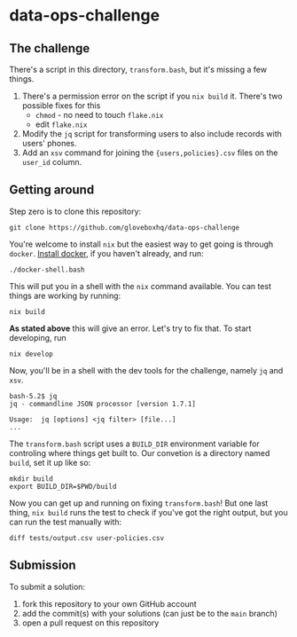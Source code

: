 # data-ops-challenge

## The challenge

There's a script in this directory, `transform.bash`, but it's missing
a few things.

1. There's a permission error on the script if you `nix build` it. There's
   two possible fixes for this
    * `chmod` - no need to touch `flake.nix`
    * edit `flake.nix`
2.  Modify the `jq` script for transforming users to also include records
    with users' phones.
3.  Add an `xsv` command for joining the `{users,policies}.csv` files on
    the `user_id` column.


## Getting around

Step zero is to clone this repository:

```
git clone https://github.com/gloveboxhq/data-ops-challenge
```

You're welcome to install `nix` but the easiest way to get going is through
`docker`. [Install docker](https://docs.docker.com/desktop/), if you haven't already, and
run:

```
./docker-shell.bash
```

This will put you in a shell with the `nix` command available.
You can test things are working by running:

```
nix build
```

**As stated above** this will give an error. Let's try to fix that.
To start developing, run

```
nix develop
```

Now, you'll be in a shell with the dev tools for the challenge, namely
`jq` and `xsv`.

```
bash-5.2$ jq
jq - commandline JSON processor [version 1.7.1]

Usage:  jq [options] <jq filter> [file...]
...
```

The `transform.bash` script uses a `BUILD_DIR` environment variable for
controling where things get built to. Our convetion is a directory named
`build`, set it up like so:

```
mkdir build
export BUILD_DIR=$PWD/build
```

Now you can get up and running on fixing `transform.bash`! But one last
thing, `nix build` runs the test to check if you've got the right output,
but you can run the test manually with:

```
diff tests/output.csv user-policies.csv
```

## Submission

To submit a solution:

1. fork this repository to your own GitHub account
2. add the commit(s) with your solutions (can just be to the `main` branch)
3. open a pull request on this repository

